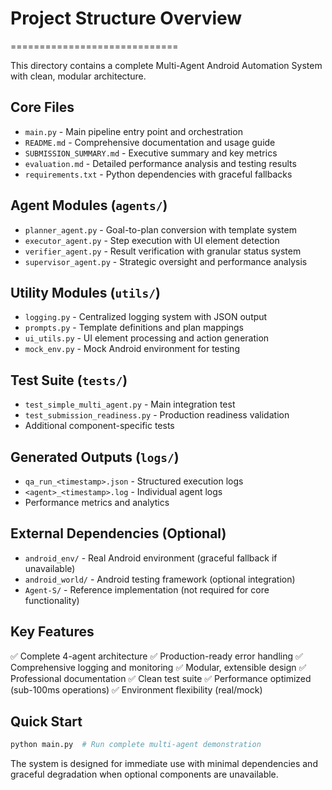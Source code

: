 # Project Structure Overview
=============================

This directory contains a complete Multi-Agent Android Automation System with clean, modular architecture.

## Core Files
- `main.py` - Main pipeline entry point and orchestration
- `README.md` - Comprehensive documentation and usage guide
- `SUBMISSION_SUMMARY.md` - Executive summary and key metrics
- `evaluation.md` - Detailed performance analysis and testing results
- `requirements.txt` - Python dependencies with graceful fallbacks

## Agent Modules (`agents/`)
- `planner_agent.py` - Goal-to-plan conversion with template system
- `executor_agent.py` - Step execution with UI element detection
- `verifier_agent.py` - Result verification with granular status system
- `supervisor_agent.py` - Strategic oversight and performance analysis

## Utility Modules (`utils/`)
- `logging.py` - Centralized logging system with JSON output
- `prompts.py` - Template definitions and plan mappings
- `ui_utils.py` - UI element processing and action generation
- `mock_env.py` - Mock Android environment for testing

## Test Suite (`tests/`)
- `test_simple_multi_agent.py` - Main integration test
- `test_submission_readiness.py` - Production readiness validation
- Additional component-specific tests

## Generated Outputs (`logs/`)
- `qa_run_<timestamp>.json` - Structured execution logs
- `<agent>_<timestamp>.log` - Individual agent logs
- Performance metrics and analytics

## External Dependencies (Optional)
- `android_env/` - Real Android environment (graceful fallback if unavailable)
- `android_world/` - Android testing framework (optional integration)
- `Agent-S/` - Reference implementation (not required for core functionality)

## Key Features
✅ Complete 4-agent architecture
✅ Production-ready error handling
✅ Comprehensive logging and monitoring
✅ Modular, extensible design
✅ Professional documentation
✅ Clean test suite
✅ Performance optimized (sub-100ms operations)
✅ Environment flexibility (real/mock)

## Quick Start
```bash
python main.py  # Run complete multi-agent demonstration
```

The system is designed for immediate use with minimal dependencies and graceful degradation when optional components are unavailable.
